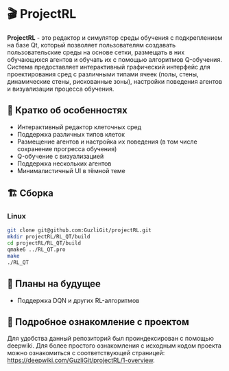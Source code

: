 # 🎬 ProjectRL

**ProjectRL** - это редактор и симулятор среды обучения с подкреплением на базе Qt, который позволяет пользователям создавать пользовательские среды на основе сетки, размещать в них обучающихся агентов и обучать их с помощью алгоритмов Q-обучения. Система предоставляет интерактивный графический интерфейс для проектирования сред с различными типами ячеек (полы, стены, динамические стены, рискованные зоны), настройки поведения агентов и визуализации процесса обучения.

## 💫 Кратко об особенностях

- Интерактивный редактор клеточных сред
- Поддержка различных типов клеток
- Размещение агентов и настройка их поведения (в том числе сохранение прогресса обучения)
- Q-обучение с визуализацией
- Поддержка нескольких агентов
- Минималистичный UI в тёмной теме

## 🏗️ Сборка
### Linux
```bash
git clone git@github.com:GuzliGit/projectRL.git
mkdir projectRL/RL_QT/build
cd projectRL/RL_QT/build
qmake6 ../RL_QT.pro
make
./RL_QT
```
## 🚧 Планы на будущее

- Поддержка DQN и других RL-алгоритмов

## 🔬 Подробное ознакомление с проектом
Для удобства данный репозиторий был проиндексирован с помощью deepwiki. Для более простого ознакомления с исходным кодом проекта можно ознакомиться с соответствующей страницей: https://deepwiki.com/GuzliGit/projectRL/1-overview.
